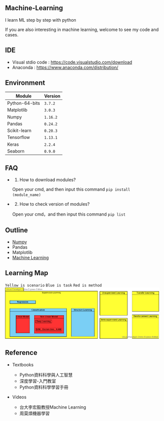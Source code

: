 ## Machine-Learning
I learn ML step by step with python 

If you are also interesting in machine learning, welcome to see my code and cases.

## IDE 
 * Visual stdio code : https://code.visualstudio.com/download
 * Anaconda : https://www.anaconda.com/distribution/

## Environment
|Module|Version|
|-|-|
|Python-64-bits|`3.7.2`|
|Matplotlib|`3.0.3`|
|Numpy|`1.16.2`|
|Pandas|`0.24.2`|
|Scikit-learn|`0.20.3`|
|Tensorflow|`1.13.1`|
|Keras|`2.2.4`|
|Seaborn|`0.9.0`|

## FAQ 
* 1. How to download modules?

   Open your cmd, and then input this command `pip install (module_name)`

* 2. How to check version of modules?

   Open your cmd，and then input this command `pip list`
   
## Outline
  * [Numpy](Numpy/Numpy.md)
  * Pandas
  * Matplotlib
  * [Machine Learning](ML/ML.md)

## Learning Map
`Yellow is scenario` `Blue is task` `Red is method`
![Learning map](https://github.com/Offliners/Machine-Learning/blob/master/ML%20map.png)

## Reference
 * Textbooks
   * Python資料科學與人工智慧
   * 深度學習-入門教室
   * Python資料科學學習手冊
 
 * Videos
   * 台大李宏毅教授Machine Learning
   * 周莫煩機器學習
